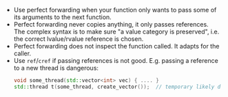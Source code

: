 * Use perfect forwarding when your function only wants to pass some of its arguments to the next function.
* Perfect forwarding never copies anything, it only passes references.
  The complex syntax is to make sure "a value category is preserved", i.e. the correct lvalue/rvalue reference is chosen.
* Perfect forwarding does not inspect the function called. It adapts for the caller.
* Use `ref`/`cref` if passing references is not good. E.g. passing a reference to a new thread is dangerous:
  ```c++
  void some_thread(std::vector<int> vec) { .... }
  std::thread t(some_thread, create_vector());  // temporary likely dies before the thread starts.
  ```
